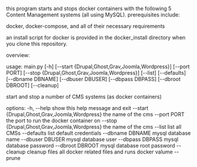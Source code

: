 this program starts and stops docker containers with the following 5 Content Management systems (all using MySQL). 
prerequisites include:

docker, docker-compose, and all of their necessary requirements

an install script for docker is provided in the docker_install directory when you clone this repository.

overview:

usage: main.py [-h] [--start {Drupal,Ghost,Grav,Joomla,Wordpress}] [--port PORT] [--stop {Drupal,Ghost,Grav,Joomla,Wordpress}] [--list] [--defaults] [--dbname DBNAME] [--dbuser DBUSER] [--dbpass DBPASS] [--dbroot DBROOT] [--cleanup]

start and stop a number of CMS systems (as docker containers)

options:
  -h, --help            show this help message and exit
  --start {Drupal,Ghost,Grav,Joomla,Wordpress}
                        the name of the cms
  --port PORT           the port to run the docker container on
  --stop {Drupal,Ghost,Grav,Joomla,Wordpress}
                        the name of the cms
  --list                list all CMSs
  --defaults            list default credentials
  --dbname DBNAME       mysql database name
  --dbuser DBUSER       mysql database user
  --dbpass DBPASS       mysql database password
  --dbroot DBROOT       mysql database root password
  --cleanup             cleanup files all docker related files and runs docker valume --prune
